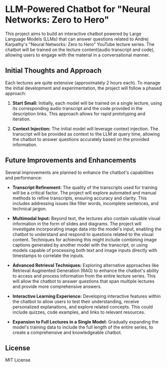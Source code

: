 # LLM-Powered Chatbot for "Neural Networks: Zero to Hero"

This project aims to build an interactive chatbot powered by Large Language Models (LLMs) that can answer questions related to Andrej Karpathy's "Neural Networks: Zero to Hero" YouTube lecture series. The chatbot will be trained on the lecture content(audio transcript and code), allowing users to engage with the material in a conversational manner.

## Initial Thoughts and Approach

Each lectures are quite extensive (approximately 2 hours each). To manage the initial development and experimentation, the project will follow a phased approach:

1. **Start Small:** Initially, each model will be trained on a single lecture, using its corresponding audio transcript and the code provided in the description links. This approach allows for rapid prototyping and iteration.

2. **Context Injection:** The initial model will leverage context injection. The transcript will be provided as context to the LLM at query time, allowing the chatbot to answer questions accurately based on the provided information.

## Future Improvements and Enhancements

Several improvements are planned to enhance the chatbot's capabilities and performance:

* **Transcript Refinement:**  The quality of the transcripts used for training will be a critical factor. The project will explore automated and manual methods to refine transcripts, ensuring accuracy and clarity. This includes addressing issues like filler words, incomplete sentences, and technical jargon.

* **Multimodal Input:**  Beyond text, the lectures also contain valuable visual information in the form of slides and diagrams. The project will investigate incorporating image data into the model's input, enabling the chatbot to understand and respond to questions related to the visual content. Techniques for achieving this might include combining image captions generated by another model with the transcript, or using models capable of processing both text and image inputs directly with timestamps to correlate the inputs.

* **Advanced Retrieval Techniques:**  Exploring alternative approaches like Retrieval Augmented Generation (RAG) to enhance the chatbot's ability to access and process information from the entire lecture series. This will allow the chatbot to answer questions that span multiple lectures and provide more comprehensive answers.

* **Interactive Learning Experience:**  Developing interactive features within the chatbot to allow users to test their understanding, receive personalized explanations, and explore related concepts. This could include quizzes, code examples, and links to relevant resources.

* **Expansion to Full Lectures in a Single Model:**  Gradually expanding the model's training data to include the full length of the entire series, to create a comprehensive and knowledgeable chatbot.

## License

MIT License


